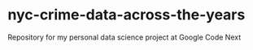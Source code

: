 # nyc-crime-data-across-the-years
Repository for my personal data science project at Google Code Next
